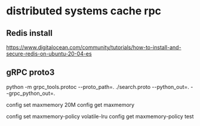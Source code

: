 # distributed systems cache rpc
 
## Redis install
https://www.digitalocean.com/community/tutorials/how-to-install-and-secure-redis-on-ubuntu-20-04-es

## gRPC proto3
python -m grpc_tools.protoc --proto_path=. ./search.proto --python_out=. --grpc_python_out=.


config set maxmemory 20M
config get maxmemory

config set maxmemory-policy volatile-lru
config get maxmemory-policy
test
